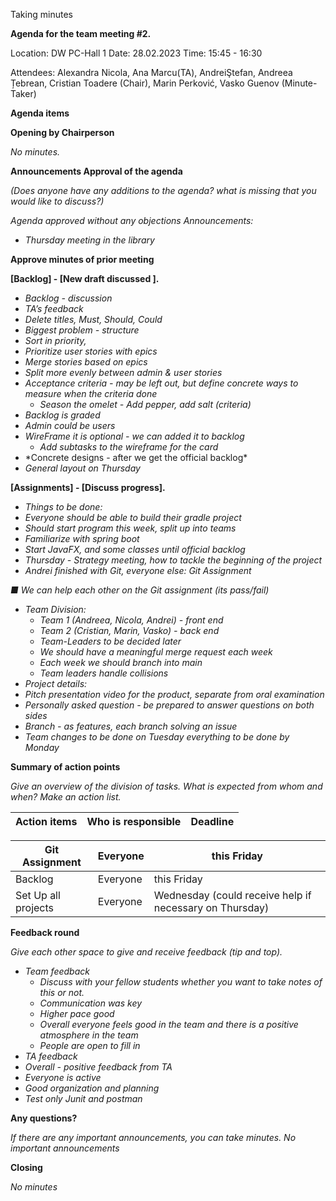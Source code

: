 ﻿Taking minutes

**Agenda for the team meeting #2.**

Location: DW  PC-Hall 1 Date: 28.02.2023 Time: 15:45 - 16:30

Attendees: Alexandra Nicola, Ana Marcu(TA), AndreiŞtefan, Andreea Țebrean, Cristian Toadere (Chair), Marin Perković, Vasko Guenov (Minute-Taker)

**Agenda items**

**Opening by Chairperson**

*No minutes.*

**Announcements Approval of the agenda**

*(Does anyone have any additions to the agenda? what is missing that you would like to discuss?)*

*Agenda approved without any objections Announcements:*

- *Thursday meeting in the library*

**Approve minutes of prior meeting**

**[Backlog] - [New draft discussed ].**

- *Backlog - discussion*
- *TA’s feedback*
- *Delete titles, Must, Should, Could*
- *Biggest problem - structure*
- *Sort in priority,*
- *Prioritize user stories with epics*
- *Merge stories based on epics*
- *Split more evenly between admin & user stories*
- *Acceptance criteria - may be left out, but define concrete ways to measure when the criteria done*
  - *Season the omelet - Add pepper, add salt (criteria)*
- *Backlog is graded*
- *Admin could be users*
- *WireFrame it is optional - we can added it to backlog*
  - *Add subtasks to the wireframe for the card*
- *Concrete designs - after we get the official backlog\*
- *General layout on Thursday*

**[Assignments] - [Discuss progress].**

- *Things to be done:*
- *Everyone should be able to build their gradle project*
- *Should start program this week, split up into teams*
- *Familiarize with spring boot*
- *Start JavaFX, and some classes until official backlog*
- *Thursday - Strategy meeting, how to tackle the beginning of the project*
- *Andrei finished with Git, everyone else: Git Assignment*

*■ We can help each other on the Git assignment (its pass/fail)*

- *Team Division:*
  - *Team 1 (Andreea, Nicola, Andrei) - front end*
  - *Team 2 (Cristian, Marin, Vasko) - back end*
  - *Team-Leaders to be decided later*
  - *We should have a meaningful merge request each week*
  - *Each week we should branch into main*
  - *Team leaders handle collisions*
- *Project details:*
- *Pitch presentation video for the product, separate from oral examination*
- *Personally asked question - be prepared to answer questions on both sides*
- *Branch - as features, each branch solving an issue*
- *Team changes to be done on Tuesday everything to be done by Monday*

**Summary of action points**

*Give an overview of the division of tasks. What is expected from whom and when? Make an action list.*



|**Action items**|**Who is responsible**|**Deadline**|
| - | - | - |


|Git Assignment|Everyone|this Friday|
| - | - | - |
|Backlog|Everyone|this Friday|
|Set Up all projects|Everyone|Wednesday (could receive help if necessary on Thursday)|
**Feedback round**

*Give each other space to give and receive feedback (tip and top).*

- *Team feedback*
  - *Discuss with your fellow students whether you want to take notes of this or not.*
  - *Communication was key*
  - *Higher pace good*
  - *Overall everyone feels good in the team and there is a positive atmosphere in the team*
  - *People are open to fill in*
- *TA feedback*
- *Overall - positive feedback from TA*
- *Everyone is active*
- *Good organization and planning*
- *Test only Junit and postman*

**Any questions?**

*If there are any important announcements, you can take minutes. No important announcements*

**Closing**

*No minutes*
